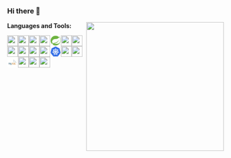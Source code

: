 ### Hi there 👋

<!--
**wangyapu/wangyapu** is a ✨ _special_ ✨ repository because its `README.md` (this file) appears on your GitHub profile.

Here are some ideas to get you started:

- 🔭 I’m currently working on ...
- 🌱 I’m currently learning ...
- 👯 I’m looking to collaborate on ...
- 🤔 I’m looking for help with ...
- 💬 Ask me about ...
- 📫 How to reach me: ...
- 😄 Pronouns: ...
- ⚡ Fun fact: ...
-->


<img align="right" src="http://www.wangyapu.com/img/public_wechat.jpg" width="320" height="300" />

**Languages and Tools:**  

<img align="left" width="25" height="25" src="https://devicons.github.io/devicon/devicon.git/icons/java/java-original.svg">
<img align="left" width="25" height="25" src="https://devicons.github.io/devicon/devicon.git/icons/go/go-original.svg">
<img align="left" width="25" height="25" src="https://devicons.github.io/devicon/devicon.git/icons/c/c-original.svg">
<img align="left" width="25" height="25" src="https://netty.io/images/logo.png">
<img align="left" width="25" height="25" src="https://raw.githubusercontent.com/github/explore/80688e429a7d4ef2fca1e82350fe8e3517d3494d/topics/spring-boot/spring-boot.png">
<img align="left" width="25" height="25" src="https://images.contentstack.io/v3/assets/bltefdd0b53724fa2ce/blt280217a63b82a734/5bbdaacf63ed239936a7dd56/elastic-logo.svg">
<img align="left" width="25" height="25" src="https://hbase.apache.org/images/hbase_logo.png">
<img align="left" width="25" height="25" src="https://devicons.github.io/devicon/devicon.git/icons/redis/redis-original.svg">
<img align="left" width="25" height="25" src="https://rocketmq.apache.org/assets/images/rmq-logo.png">
<img align="left" width="25" height="25" src="https://devicons.github.io/devicon/devicon.git/icons/linux/linux-original.svg">
<img align="left" width="25" height="25" src="https://devicons.github.io/devicon/devicon.git/icons/docker/docker-original.svg">
<img align="left" width="25" height="25" src="https://raw.githubusercontent.com/github/explore/80688e429a7d4ef2fca1e82350fe8e3517d3494d/topics/kubernetes/kubernetes.png">
<img align="left" width="25" height="25" src="https://helm.sh/img/helm.svg">
<img align="left" width="25" height="25" src="https://avatars1.githubusercontent.com/u/3380462?s=200&v=4">
<img align="left" width="25" height="25" src="https://raw.githubusercontent.com/github/explore/80688e429a7d4ef2fca1e82350fe8e3517d3494d/topics/mysql/mysql.png">
<img align="left" width="25" height="25" src="https://devicons.github.io/devicon/devicon.git/icons/git/git-original.svg">
<img align="left" width="25" height="25" src="https://devicons.github.io/devicon/devicon.git/icons/vim/vim-original.svg">
<img align="left" width="25" height="25" src="https://devicons.github.io/devicon/devicon.git/icons/sketch/sketch-original.svg">



